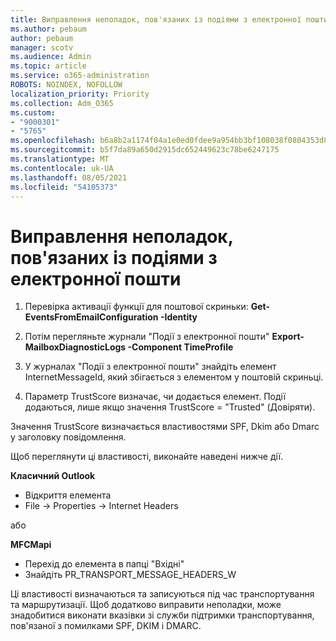 ```yaml
---
title: Виправлення неполадок, пов'язаних із подіями з електронної пошти
ms.author: pebaum
author: pebaum
manager: scotv
ms.audience: Admin
ms.topic: article
ms.service: o365-administration
ROBOTS: NOINDEX, NOFOLLOW
localization_priority: Priority
ms.collection: Adm_O365
ms.custom:
- "9000301"
- "5765"
ms.openlocfilehash: b6a8b2a1174f04a1e0ed0fdee9a954bb3bf108038f0804353d84755e490f5f47
ms.sourcegitcommit: b5f7da89a650d2915dc652449623c78be6247175
ms.translationtype: MT
ms.contentlocale: uk-UA
ms.lasthandoff: 08/05/2021
ms.locfileid: "54105373"
---
```

# <a name="troubleshooting-events-from-email"></a>Виправлення неполадок, пов'язаних із подіями з електронної пошти

1. Перевірка активації функції для поштової скриньки: **Get-EventsFromEmailConfiguration -Identity <mailbox>**

2. Потім перегляньте журнали "Події з електронної пошти" **Export-MailboxDiagnosticLogs <mailbox> -Component TimeProfile**

3. У журналах "Події з електронної пошти" знайдіть елемент InternetMessageId, який збігається з елементом у поштовій скриньці.  

4. Параметр TrustScore визначає, чи додається елемент. Події додаються, лише якщо значення TrustScore = "Trusted" (Довіряти).

Значення TrustScore визначається властивостями SPF, Dkim або Dmarc у заголовку повідомлення.

Щоб переглянути ці властивості, виконайте наведені нижче дії.

**Класичний Outlook**

- Відкриття елемента
- File -> Properties -> Internet Headers

або

**MFCMapi**

- Перехід до елемента в папці "Вхідні"
- Знайдіть PR_TRANSPORT_MESSAGE_HEADERS_W

Ці властивості визначаються та записуються під час транспортування та маршрутизації. Щоб додатково виправити неполадки, може знадобитися виконати вказівки зі служби підтримки транспортування, пов'язаної з помилками SPF, DKIM і DMARC.